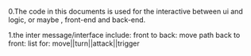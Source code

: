 0.The code in this documents is used for the interactive between ui and logic, or maybe , front-end and back-end.

1.the inter message/interface include:
	front to back:
		move path
	back to front:
		list for:
			move||turn||attack||trigger
